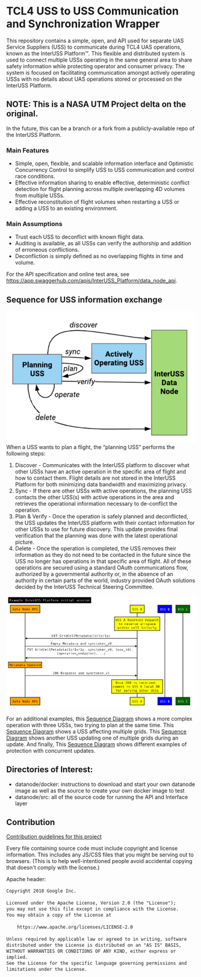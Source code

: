 # TCL4 USS to USS Communication and Synchronization Wrapper

This repository contains a simple, open, and API used for separate UAS Service
Suppliers (USS) to communicate during TCL4 UAS operations, known as the InterUSS
Platform™. This flexible and distributed system is used to connect multiple USSs
operating in the same general area to share safety information while protecting
operator and consumer privacy. The system is focused on facilitating
communication amongst actively operating USSs with no details about UAS
operations stored or processed on the InterUSS Platform.

## NOTE: This is a NASA UTM Project delta on the original.

In the future, this can be a branch or a fork from a publicly-available repo
of the InterUSS Platform.


### Main Features

*   Simple, open, flexible, and scalable information interface and Optimistic
    Concurrency Control to simplify USS to USS communication and control race
    conditions.
*   Effective information sharing to enable effective, deterministic conflict
    detection for flight planning across multiple overlapping 4D volumes from
    multiple USSs.
*   Effective reconstitution of flight volumes when restarting a USS or adding a
    USS to an existing environment.

### Main Assumptions

*   Trust each USS to deconflict with known flight data.
*   Auditing is available, as all USSs can verify the authorship and addition of
    erroneous conflictions.
*   Deconfliction is simply defined as no overlapping flights in time and
    volume.

For the API specification and online test area, see
https://app.swaggerhub.com/apis/InterUSS_Platform/data_node_api.

## Sequence for USS information exchange

![Simple Sequence](assets/USS0.png) When a USS wants to plan a flight, the
“planning USS” performs the following steps:

1.  Discover - Communicates with the InterUSS platform to discover what other
    USSs have an active operation in the specific area of flight and how to
    contact them. Flight details are not stored in the InterUSS Platform for
    both minimizing data bandwidth and maximizing privacy.
2.  Sync - If there are other USSs with active operations, the planning USS
    contacts the other USS(s) with active operations in the area and retrieves
    the operational information necessary to de-conflict the operation.
3.  Plan & Verify - Once the operation is safely planned and deconflicted, the
    USS updates the InterUSS platform with their contact information for other
    USSs to use for future discovery. This update provides final verification
    that the planning was done with the latest operational picture.
4.  Delete - Once the operation is completed, the USS removes their information
    as they do not need to be contacted in the future since the USS no longer
    has operations in that specific area of flight. All of these operations are
    secured using a standard OAuth communications flow, authorized by a
    governmental authority or, in the absence of an authority in certain parts
    of the world, industry provided OAuth solutions decided by the InterUSS
    Technical Steering Committee.

![Simple Sequence](assets/USS1.png)

For an additional examples, this [Sequence Diagram](assets/USS2.png) shows a
more complex operation with three USSs, two trying to plan at the same time.
This [Sequence Diagram](assets/USS3.png) shows a USS affecting multiple grids.
This [Sequence Diagram](assets/USS4.png) shows another USS updating one of
multiple grids during an update. And finally, This
[Sequence Diagram](assets/USS5.png) shows different examples of protection with
concurrent updates.

## Directories of Interest:

*   datanode/docker: instructions to download and start your own datanode image
    as well as the source to create your own docker image to test
*   datanode/src: all of the source code for running the API and Interface layer

## Contribution

[Contribution guidelines for this project](CONTRIBUTING.md)

Every file containing source code must include copyright and license
information. This includes any JS/CSS files that you might be serving out to
browsers. (This is to help well-intentioned people avoid accidental copying that
doesn't comply with the license.)

Apache header:

    Copyright 2018 Google Inc.

    Licensed under the Apache License, Version 2.0 (the "License");
    you may not use this file except in compliance with the License.
    You may obtain a copy of the License at

        https://www.apache.org/licenses/LICENSE-2.0

    Unless required by applicable law or agreed to in writing, software
    distributed under the License is distributed on an "AS IS" BASIS,
    WITHOUT WARRANTIES OR CONDITIONS OF ANY KIND, either express or implied.
    See the License for the specific language governing permissions and
    limitations under the License.
